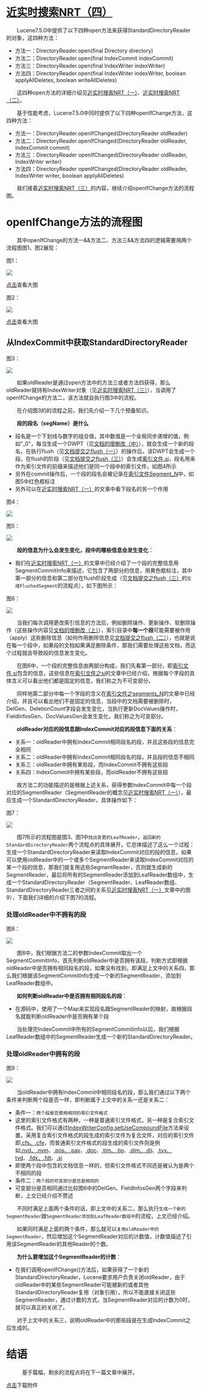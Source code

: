 # [近实时搜索NRT（四）](https://www.amazingkoala.com.cn/Lucene/Index/)

&emsp;&emsp;Lucene7.5.0中提供了以下四种open方法来获得StandardDirectoryReader的对象，这四种方法：

- 方法一：DirectoryReader.open(final Directory directory)
- 方法二：DirectoryReader.open(final IndexCommit indexCommit)
- 方法三：DirectoryReader.open(final IndexWriter indexWriter)
- 方法四：DirectoryReader.open(final IndexWriter indexWriter, boolean applyAllDeletes, boolean writeAllDeletes)

&emsp;&emsp;这四种open方法的详细介绍见[近实时搜索NRT（一）](https://www.amazingkoala.com.cn/Lucene/Index/)、[近实时搜索NRT（二）](https://www.amazingkoala.com.cn/Lucene/Index/2019/0917/94.html)。

&emsp;&emsp;基于性能考虑，Lucene7.5.0中同时提供了以下四种openIfChange方法，这四种方法：

- 方法一：DirectoryReader.openIfChanged(DirectoryReader oldReader) 
- 方法二：DirectoryReader.openIfChanged(DirectoryReader oldReader, IndexCommit commit)
- 方法三：DirectoryReader openIfChanged(DirectoryReader oldReader, IndexWriter writer) 
- 方法四：DirectoryReader openIfChanged(DirectoryReader oldReader, IndexWriter writer, boolean applyAllDeletes)

&emsp;&emsp;我们接着[近实时搜索NRT（三）](https://www.amazingkoala.com.cn/Lucene/Index/2019/0920/95.html)的内容，继续介绍openIfChange方法的流程图。

# openIfChange方法的流程图

&emsp;&emsp;其中openIfChange的方法一&&方法二、方法三&&方法四的逻辑需要用两个流程图图1、图2展现：

图1：

<img src="近实时搜索NRT（四）-image/1.png">

[点击]()查看大图

图2：

<img src="近实时搜索NRT（四）-image/2.png">

[点击]()查看大图

## 从IndexCommit中获取StandardDirectoryReader

图3：

<img src="近实时搜索NRT（四）-image/3.png">

&emsp;&emsp;如果oldReader是通过open方法中的方法三或者方法四获得，那么oldReader就持有IndexWriter对象（见[近实时搜索NRT（三）](https://www.amazingkoala.com.cn/Lucene/Index/2019/0920/95.html)），当调用了openIfChange的方法二，该方法就会执行图3中的流程。

&emsp;&emsp;在介绍图3的的流程之前，我们先介绍一下几个预备知识。

&emsp;&emsp;**段的段名（segName）是什么**

-	段名是一个下划线与数字的组合值，其中数值是一个全局同步递增的值，例如"\_0"，每当生成一个DWPT（见[文档的增删改（中）](https://www.amazingkoala.com.cn/Lucene/Index/2019/0628/69.html)），就会生成一个新的段名，在执行flush（见[文档提交之flush（一）](https://www.amazingkoala.com.cn/Lucene/Index/2019/0716/74.html)）的操作后，该DWPT会生成一个段，在flush的阶段（见[文档提交之flush（三）](https://www.amazingkoala.com.cn/Lucene/Index/2019/0725/76.html)）会生成[索引文件.si](https://www.amazingkoala.com.cn/Lucene/suoyinwenjian/2019/0605/63.html)，段名用来作为索引文件的前缀来描述他们是同一个段中的索引文件，如图4所示
-	另外在commit操作后，一个段的段名会被记录在[索引文件Segment_N](https://www.amazingkoala.com.cn/Lucene/suoyinwenjian/2019/0610/65.html)中，如图5中红色框标注
-	另外可以在[近实时搜索NRT（一）](https://www.amazingkoala.com.cn/Lucene/Index/2019/0916/93.html)的文章中看下段名的另一个作用

图4：

<img src="近实时搜索NRT（四）-image/4.png">

图5：

<img src="近实时搜索NRT（四）-image/5.png">

&emsp;&emsp;**段的信息为什么会发生变化，段中的哪些信息会发生变化**：

- 我们在[近实时搜索NRT（一）](https://www.amazingkoala.com.cn/Lucene/Index/2019/0916/93.html)的文章中已经介绍了一个段的完整信息用SegmentCommitInfo来描述，它包含了两部分的信息，用黄色框标注，其中第一部分的信息和第二部分在flush阶段生成（见[文档提交之flush（三）](https://www.amazingkoala.com.cn/Lucene/Index/2019/0725/76.html)的`生成FlushedSegment`的流程点），如下图所示：

图6：

<img src="近实时搜索NRT（四）-image/6.png">

&emsp;&emsp;当我们每次调用更改索引信息的方法后，例如删除操作、更新操作、软删除操作（这些操作内容见[文档的增删改（上）](https://www.amazingkoala.com.cn/Lucene/Index/2019/0626/68.html)），索引目录中**每一个段**可能需要被作用（apply）这些删除信息（如何作用删除信息见[文档提交之flush（二）](https://www.amazingkoala.com.cn/Lucene/Index/2019/0718/75.html)），也就是说在每一个段中，如果段的文档如果满足删除条件，那我们需要处理这些文档，而这个过程就会导致段的信息发生变化。

&emsp;&emsp;在图6中，一个段的完整信息由两部分构成，我们先看第一部分，即[索引文件.si](https://www.amazingkoala.com.cn/Lucene/suoyinwenjian/2019/0605/63.html)包含的信息，这些信息在[索引文件之si](https://www.amazingkoala.com.cn/Lucene/suoyinwenjian/2019/0605/63.html)的文章中已经介绍，根据每个字段的具体含义可以看出他们都是固定的信息，我们称之为不可变部分。

&emsp;&emsp;同样地第二部分中每一个字段的含义在[索引文件之segments_N](https://www.amazingkoala.com.cn/Lucene/suoyinwenjian/2019/0610/65.html)的文章中已经介绍，并且可以看出他们不是固定的信息，当段中的文档需要被删除时，DelGen、DeletionCount字段会发生变化，当执行更新DocValues操作时，FieldInfosGen、DocValuesGen会发生变化，我们称之为可变部分。


&emsp;&emsp;**oldReader对应的段信息跟IndexCommit对应的段信息下面的关系**：

- 关系一：oldReader中拥有IndexCommit相同段名的段，并且这些段的信息完全相同
- 关系二：oldReader中拥有IndexCommit相同段名的段，并且段的信息不相同
- 关系三：oldReader中拥有某些段，而IndexCommit不拥有这些段
- 关系四：IndexCommit中拥有某些段，而oldReader不拥有这些段

&emsp;&emsp;故方法二的功能描述的是根据上述关系，获得参数IndexCommit中每一个段对应的SegmentReader（SegmentReader的概念见[近实时搜索NRT（一）](https://www.amazingkoala.com.cn/Lucene/Index/2019/0916/93.html)），最后生成一个StandardDirectoryReader，具体操作如下：

图7：

<img src="近实时搜索NRT（四）-image/7.png">

&emsp;&emsp;图7所示的流程图是图3、图1中`找出变更的LeafReader`，`返回新的StandardDirectoryReader`两个流程点的具体展开，它总体描述了这么一个过程：生成一个StandardDirectoryReader来读取IndexCommit对应的段的信息，如果可以使用oldReader中的一个或多个SegmentReader来读取IndexCommit对应的某一个段的信息，那我们就复用这些SegmentReader，否则就生成新的SegmentReader，最后将所有的SegmentReader添加到LeafReader数组中，生成一个StandardDirectoryReader（SegmentReader、LeafReader数组、StandardDirectoryReader三者之间的关系见[近实时搜索NRT（一）](https://www.amazingkoala.com.cn/Lucene/Index/2019/0916/93.html)文章中的图9），下面我们详细的介绍下图7的流程。

### 处理oldReader中不拥有的段

图8：

<img src="近实时搜索NRT（四）-image/8.png">

&emsp;&emsp;图8中，我们根据方法二的参数IndexCommit取出一个SegmentCommitInfo，首先判断oldReader中是否拥有该段，判断方式即根据oldReader中是否拥有相同段名的段，如果没有找到，即满足上文中的关系四，那么我们根据该SegmentCommitInfo生成一个新的SegmentReader，添加到LeafReader数组中。

&emsp;&emsp;**如何判断oldReader中是否拥有相同段名的段**：

- 在源码中，使用了一个Map来实现段名跟SegmentReader的映射，故根据段名就能判断oldReader中是否拥有某个段

&emsp;&emsp;当处理完IndexCommit中所有的SegmentCommitInfo以后，我们根据LeafReader数组中的SegmentReader生成一个新的StandardDirectoryReader。

### 处理oldReader中拥有的段

图9：

<img src="近实时搜索NRT（四）-image/9.png">

&emsp;&emsp;当oldReader中拥有IndexCommit中相同段名的段，那么我们通过以下两个条件来判断两个段是否一样，即判断属于上文中的关系一还是关系二：

-	条件一：`两个段是否使用相同的索引文件格式`
  -	这里的索引文件格式有两种，一种是普通索引文件格式，另一种是复合索引文件格式。我们可以通过[IndexWriterConfig.setUseCompoundFile](https://github.com/LuXugang/Lucene-7.5.0/blob/master/solr-7.5.0/lucene/core/src/java/org/apache/lucene/index/IndexWriterConfig.java)方法来设置，采用复合索引文件格式的段生成的索引文件为复合文件，对应的索引文件即[.cfs、.cfe](https://www.amazingkoala.com.cn/Lucene/suoyinwenjian/2019/0710/73.html)，而普通索引文件格式的段生成的索引文件则是例如[.nvd、.nvm](https://www.amazingkoala.com.cn/Lucene/suoyinwenjian/2019/0305/39.html)、[.pos、.pay](https://www.amazingkoala.com.cn/Lucene/suoyinwenjian/2019/0324/41.html)、[.doc](https://www.amazingkoala.com.cn/Lucene/suoyinwenjian/2019/0324/42.html)、[.tim、.tip](https://www.amazingkoala.com.cn/Lucene/suoyinwenjian/2019/0401/43.html)、[.dim、.dii](https://www.amazingkoala.com.cn/Lucene/suoyinwenjian/2019/0424/53.html)、[.tvx、tvd](https://www.amazingkoala.com.cn/Lucene/suoyinwenjian/2019/0429/56.html)、[.fdx、.fdt](https://www.amazingkoala.com.cn/Lucene/suoyinwenjian/2019/0301/38.html)、[.si](https://www.amazingkoala.com.cn/Lucene/suoyinwenjian/2019/0605/63.html)
  -	即使两个段中包含的文档信息一样的，但索引文件格式不同还是被认为是两个不相同的段
-	条件二：`两个段的可变部分是否是相同的`
  -	可变部分是否相同通过比较图6中的DelGen、FieldInfosGen两个字段来判断，上文已经介绍不赘述

&emsp;&emsp;不同时满足上面两个条件的话，即上文中的关系二，那么执行`生成一个新的SegmentReader`跟`SegmentReader添加到LeafReader数组中`的流程，上文已经介绍。

&emsp;&emsp;如果同时满足上面的两个条件，那么就可以`复用oldReader中的SegmentReader`，然后增加这个SegmentReader对应的计数值，计数值描述了引用该SegmentReader的其他Reader的个数。

&emsp;&emsp;**为什么要增加这个SegmentReader的计数**：

-	在我们调用openIfChange()方法后，如果获得了一个新的StandardDirectoryReader，Lucene要求用户负责关闭oldReader，由于oldReader中的某些SegmentReader可能被新的或者其他StandardDirectoryReader复用（对象引用），所以不能直接关闭这些SegmentReader，通过计数的方式，当SegmentReader对应的计数为0时，就可以真正的关闭了。

&emsp;&emsp;对于上文中的关系三，说明oldReader中的那些段是在生成IndexCommit之后生成的。

# 结语

&emsp;&emsp; 基于篇幅，剩余的流程点将在下一篇文章中展开。

[点击](http://www.amazingkoala.com.cn/attachment/Lucene/Index/近实时搜索NRT/近实时搜索NRT（四）/近实时搜索NRT（四）.zip)下载附件



